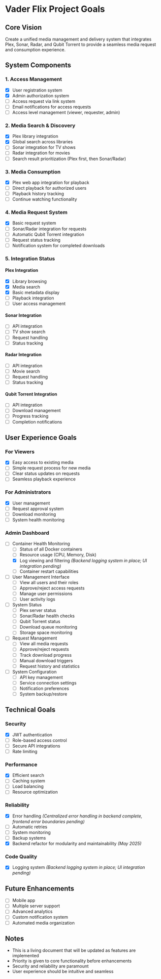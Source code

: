 # Vader Flix Project Goals

## Core Vision
Create a unified media management and delivery system that integrates Plex, Sonar, Radar, and Qubit Torrent to provide a seamless media request and consumption experience.

## System Components

### 1. Access Management
- [x] User registration system
- [x] Admin authorization system
- [ ] Access request via link system
- [ ] Email notifications for access requests
- [ ] Access level management (viewer, requester, admin)

### 2. Media Search & Discovery
- [x] Plex library integration
- [x] Global search across libraries
- [ ] Sonar integration for TV shows
- [ ] Radar integration for movies
- [ ] Search result prioritization (Plex first, then Sonar/Radar)

### 3. Media Consumption
- [x] Plex web app integration for playback
- [ ] Direct playback for authorized users
- [ ] Playback history tracking
- [ ] Continue watching functionality

### 4. Media Request System
- [x] Basic request system
- [ ] Sonar/Radar integration for requests
- [ ] Automatic Qubit Torrent integration
- [ ] Request status tracking
- [ ] Notification system for completed downloads

### 5. Integration Status

#### Plex Integration
- [x] Library browsing
- [x] Media search
- [x] Basic metadata display
- [ ] Playback integration
- [ ] User access management

#### Sonar Integration
- [ ] API integration
- [ ] TV show search
- [ ] Request handling
- [ ] Status tracking

#### Radar Integration
- [ ] API integration
- [ ] Movie search
- [ ] Request handling
- [ ] Status tracking

#### Qubit Torrent Integration
- [ ] API integration
- [ ] Download management
- [ ] Progress tracking
- [ ] Completion notifications

## User Experience Goals

### For Viewers
- [x] Easy access to existing media
- [ ] Simple request process for new media
- [ ] Clear status updates on requests
- [ ] Seamless playback experience

### For Administrators
- [x] User management
- [ ] Request approval system
- [ ] Download monitoring
- [ ] System health monitoring

### Admin Dashboard
- [ ] Container Health Monitoring
  - [ ] Status of all Docker containers
  - [ ] Resource usage (CPU, Memory, Disk)
  - [x] Log viewing and filtering *(Backend logging system in place; UI integration pending)*
  - [ ] Container restart capabilities

- [ ] User Management Interface
  - [ ] View all users and their roles
  - [ ] Approve/reject access requests
  - [ ] Manage user permissions
  - [ ] User activity logs

- [ ] System Status
  - [ ] Plex server status
  - [ ] Sonar/Radar health checks
  - [ ] Qubit Torrent status
  - [ ] Download queue monitoring
  - [ ] Storage space monitoring

- [ ] Request Management
  - [ ] View all media requests
  - [ ] Approve/reject requests
  - [ ] Track download progress
  - [ ] Manual download triggers
  - [ ] Request history and statistics

- [ ] System Configuration
  - [ ] API key management
  - [ ] Service connection settings
  - [ ] Notification preferences
  - [ ] System backup/restore

## Technical Goals

### Security
- [x] JWT authentication
- [ ] Role-based access control
- [ ] Secure API integrations
- [ ] Rate limiting

### Performance
- [x] Efficient search
- [ ] Caching system
- [ ] Load balancing
- [ ] Resource optimization

### Reliability
- [x] Error handling *(Centralized error handling in backend complete, frontend error boundaries pending)*
- [ ] Automatic retries
- [ ] System monitoring
- [ ] Backup systems
- [x] Backend refactor for modularity and maintainability *(May 2025)*

### Code Quality
- [x] Logging system *(Backend logging system in place; UI integration pending)*

## Future Enhancements
- [ ] Mobile app
- [ ] Multiple server support
- [ ] Advanced analytics
- [ ] Custom notification system
- [ ] Automated media organization

## Notes
- This is a living document that will be updated as features are implemented
- Priority is given to core functionality before enhancements
- Security and reliability are paramount
- User experience should be intuitive and seamless 
